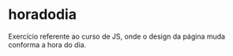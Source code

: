 # horadodia
Exercício referente ao curso de JS, onde o design da página muda conforma a hora do dia.
